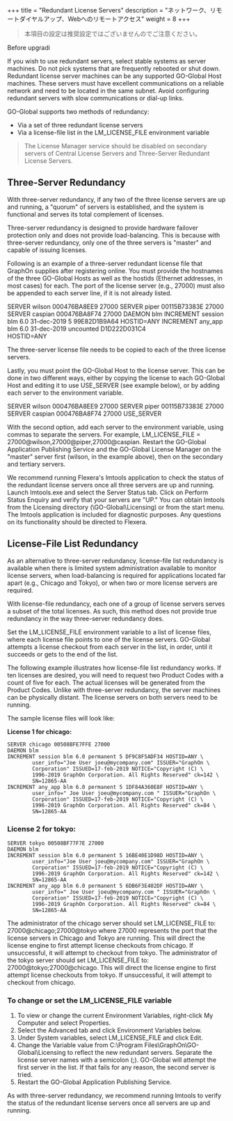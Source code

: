 +++
title = "Redundant License Servers"
description = "ネットワーク、リモートダイヤルアップ、Webへのリモートアクセス"
weight = 8
+++

>本項目の設定は推奨設定ではございませんのでご注意ください。

Before upgradi

If you wish to use redundant servers, select stable systems as server machines. Do not pick systems that are frequently rebooted or shut down. Redundant license server machines can be any supported GO-Global Host machines. These servers must have excellent communications on a reliable network and need to be located in the same subnet. Avoid configuring redundant servers with slow communications or dial-up links.

GO-Global supports two methods of redundancy:

* Via a set of three redundant license servers
* Via a license-file list in the LM_LICENSE_FILE environment variable

>The License Manager service should be disabled on secondary servers of Central License Servers and Three-Server Redundant License Servers.

## Three-Server Redundancy

With three-server redundancy, if any two of the three license servers are up and running, a "quorum" of servers is established, and the system is functional and serves its total complement of licenses.

Three-server redundancy is designed to provide hardware failover protection only and does not provide load-balancing. This is because with three-server redundancy, only one of the three servers is "master" and capable of issuing licenses.

Following is an example of a three-server redundant license file that GraphOn supplies after registering online. You must provide the hostnames of the three GO-Global Hosts as well as the hostids (Ethernet addresses, in most cases) for each. The port of the license server (e.g., 27000) must also be appended to each server line, if it is not already listed.

SERVER wilson 000476BA8EE9 27000
SERVER piper 00115B73383E 27000
SERVER caspian 000476BA8F74 27000
DAEMON blm
INCREMENT session blm 6.0 31-dec-2019 5 99E82D1B9A64 HOSTID=ANY
INCREMENT any_app blm 6.0 31-dec-2019 uncounted D1D222D031C4 \
HOSTID=ANY

The three-server license file needs to be copied to each of the three license servers.

Lastly, you must point the GO-Global Host to the license server. This can be done in two different ways, either by copying the license to each GO-Global Host and editing it to use USE_SERVER (see example below), or by adding each server to the environment variable.

SERVER wilson 000476BA8EE9 27000
SERVER piper 00115B73383E 27000
SERVER caspian 000476BA8F74 27000
USE_SERVER

With the second option, add each server to the environment variable, using commas to separate the servers. For example, LM_LICENSE_FILE = 27000@wilson,27000@piper,27000@caspian. Restart the GO-Global Application Publishing Service and the GO-Global License Manager on the "master" server first (wilson, in the example above), then on the secondary and tertiary servers.

We recommend running Flexera's lmtools application to check the status of the redundant license servers once all three servers are up and running. Launch lmtools.exe and select the Server Status tab. Click on Perform Status Enquiry and verify that your servers are "UP." You can obtain lmtools from the Licensing directory (\GO-Global\Licensing) or from the start menu. The lmtools application is included for diagnostic purposes. Any questions on its functionality should be directed to Flexera.

## License-File List Redundancy

As an alternative to three-server redundancy, license-file list redundancy is available when there is limited system administration available to monitor license servers, when load-balancing is required for applications located far apart (e.g., Chicago and Tokyo), or when two or more license servers are required.

With license-file redundancy, each one of a group of license servers serves a subset of the total licenses. As such, this method does not provide true redundancy in the way three-server redundancy does.

Set the LM_LICENSE_FILE environment variable to a list of license files, where each license file points to one of the license servers. GO-Global attempts a license checkout from each server in the list, in order, until it succeeds or gets to the end of the list.

The following example illustrates how license-file list redundancy works. If ten licenses are desired, you will need to request two Product Codes with a count of five for each. The actual licenses will be generated from the Product Codes. Unlike with three-server redundancy, the server machines can be physically distant. The license servers on both servers need to be running.

The sample license files will look like:

**License 1 for chicago:**

```
SERVER chicago 00508BFE7FFE 27000
DAEMON blm
INCREMENT session blm 6.0 permanent 5 DF9C8F5ADF34 HOSTID=ANY \    
        user_info="Joe User joeu@mycompany.com" ISSUER="GraphOn \      
        Corporation" ISSUED=17-feb-2019 NOTICE="Copyright (C) \     
        1996-2019 GraphOn Corporation. All Rights Reserved" ck=142 \     
        SN=12865-AA
INCREMENT any_app blm 6.0 permanent 5 1DF84A360E8F HOSTID=ANY \     
        user_info=" Joe User joeu@mycompany.com " ISSUER="GraphOn \     
        Corporation" ISSUED=17-feb-2019 NOTICE="Copyright (C) \     
        1996-2019 GraphOn Corporation. All Rights Reserved" ck=84 \     
        SN=12865-AA
```

### License 2 for tokyo:

```
SERVER tokyo 00508BF77F7E 27000
DAEMON blm
INCREMENT session blm 6.0 permanent 5 16BE40E1D98D HOSTID=ANY \    
        user_info="Joe User joeu@mycompany.com" ISSUER="GraphOn \    
        Corporation" ISSUED=17-feb-2019 NOTICE="Copyright (C) \    
        1996-2019 GraphOn Corporation. All Rights Reserved" ck=142 \    
        SN=12865-AA
INCREMENT any_app blm 6.0 permanent 5 6DB6F3E402DF HOSTID=ANY \    
        user_info=" Joe User joeu@mycompany.com " ISSUER="GraphOn \    
        Corporation" ISSUED=17-feb-2019 NOTICE="Copyright (C) \    
        1996-2019 GraphOn Corporation. All Rights Reserved" ck=84 \    
        SN=12865-AA
```

The administrator of the chicago server should set LM_LICENSE_FILE to: 27000@chicago;27000@tokyo where 27000 represents the port that the license servers in Chicago and Tokyo are running. This will direct the license engine to first attempt license checkouts from chicago. If unsuccessful, it will attempt to checkout from tokyo. The administrator of the tokyo server should set LM_LICENSE_FILE to: 27000@tokyo;27000@chicago. This will direct the license engine to first attempt license checkouts from tokyo. If unsuccessful, it will attempt to checkout from chicago.

### To change or set the LM_LICENSE_FILE variable

1. To view or change the current Environment Variables, right-click My Computer and select Properties.
2. Select the Advanced tab and click Environment Variables below.
3. Under System variables, select LM_LICENSE_FILE and click Edit.
4. Change the Variable value from C:\Program Files\GraphOn\GO-Global\Licensing to reflect the new redundant servers. Separate the license server names with a semicolon (;). GO-Global will attempt the first server in the list. If that fails for any reason, the second server is tried.
5. Restart the GO-Global Application Publishing Service.

As with three-server redundancy, we recommend running lmtools to verify the status of the redundant license servers once all servers are up and running.
